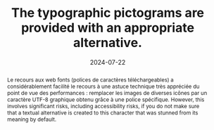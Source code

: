 ---
title: The typographic pictograms are provided with an appropriate alternative.
abstract: "Le recours aux web fonts (polices de caractères téléchargeables) a considérablement facilité le recours à une astuce technique très appréciée du point de vue des performances&nbsp;: remplacer les images de diverses icônes par un caractère UTF-8 graphique obtenu grâce à une police spécifique. However, this involves significant risks, including accessibility risks, if you do not make sure that a textual alternative is created to this character that was stunned from its meaning by default."
categories:
  - Presentation
agrege: O4184-E064
opquast: 4 184
indiceebook: "64"
description: "Rule 064"
before: "063"
weight: "064"
after: "065"
actif: "1"
layout: rules
date: 2024-07-22
tags:
  - accessibility
  - ""
objectif:
  - Improve accessibility of content to readers with disabilities.
Meo:
  - Test the text with the relevant character(s) with the sound rendering of the playback software.
  - If the software does not recognize the character, then content will be hidden from display via CSS.
Controle:
  - Directly review the code to verify that each icon displayed via a font is provided with an alternative in HTML content.
epubcheck: null
ace: true
humancheck: true
ReadiumGoToolkit: null
Source:
  - Opquast
Referentiel:
  - "[Web Content Accessibility Guidelines (WCAG) 1.1.1 Non-text Content (Level A)](https://www.w3.org/TR/WCAG22/#non-text-content)"
steps:
  - Design
  - Editorial
  - Crafting
---